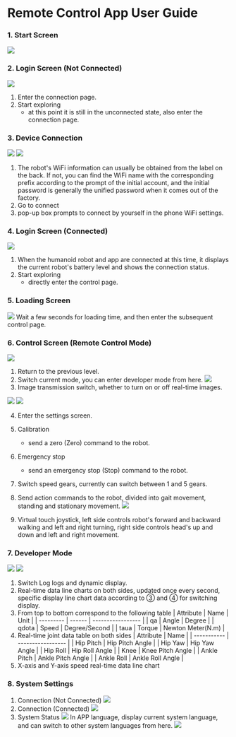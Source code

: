 # Remote Control App User Guide

### 1. Start Screen

![](pics/01-starting.png)

### 2. Login Screen (Not Connected)

![](pics/02-exp_uncon.png)

1. Enter the connection page.
2. Start exploring
   * at this point it is still in the unconnected state, also enter the connection page.

### 3. Device Connection

![](pics/03-wifi1.png)
![](pics/03-wifi2.png)

1. The robot's WiFi information can usually be obtained from the label on the back. If not, you can find the WiFi name with the corresponding prefix according to the prompt of the initial account, and the initial password is generally the unified password when it comes out of the factory.
2. Go to connect
3. pop-up box prompts to connect by yourself in the phone WiFi settings.

### 4. Login Screen (Connected)

![](pics/02-exp_con.png)

1. When the humanoid robot and app are connected at this time, it displays the current robot's battery level and shows the connection status.
2. Start exploring
   * directly enter the control page.

### 5. Loading Screen

![](pics/04-loading.png)
Wait a few seconds for loading time, and then enter the subsequent control page.

### 6. Control Screen (Remote Control Mode)

![](pics/05-control.png)

1. Return to the previous level.
2. Switch current mode, you can enter developer mode from here.
   ![](pics/06-modes.png)
3. Image transmission switch, whether to turn on or off real-time images.

 ![](pics/07-cam_on.png) ![](pics/08-cam_off.png)

4. Enter the settings screen.
5. Calibration

   * send a zero (Zero) command to the robot.
6. Emergency stop

   * send an emergency stop (Stop) command to the robot.
7. Switch speed gears, currently can switch between 1 and 5 gears.
8. Send action commands to the robot, divided into gait movement, standing and stationary movement.
   ![](pics/09-act_lib.png)
9. Virtual touch joystick, left side controls robot's forward and backward walking and left and right turning, right side controls head's up and down and left and right movement.

### 7. Developer Mode

![](pics/10-dev_3d.png)
![](pics/10-dev_log.png)

1. Switch Log logs and dynamic display.
2. Real-time data line charts on both sides, updated once every second, specific display line chart data according to ③ and ④ for switching display.
3. From top to bottom correspond to the following table
   | Attribute | Name   | Unit              |
   | --------- | ------ | ----------------- |
   | qa        | Angle  | Degree            |
   | qdota     | Speed  | Degree/Second     |
   | taua      | Torque | Newton Meter(N.m) |
4. Real-time joint data table on both sides
   | Attribute   | Name              |
   | ----------- | ----------------- |
   | Hip Pitch   | Hip Pitch Angle   |
   | Hip Yaw     | Hip Yaw Angle     |
   | Hip Roll    | Hip Roll Angle    |
   | Knee        | Knee Pitch Angle  |
   | Ankle Pitch | Ankle Pitch Angle |
   | Ankle Roll  | Ankle Roll Angle  |
5. X-axis and Y-axis speed real-time data line chart

### 8. System Settings

1. Connection (Not Connected)
   ![](pics/11-setting-uncon.png)
2. Connection (Connected)
   ![](pics/11-setting_con.png)
3. System Status
   ![](pics/11-setting_sys.png)
   In APP language, display current system language, and can switch to other system languages from here.
   ![](pics/11-setting_lang.png)
